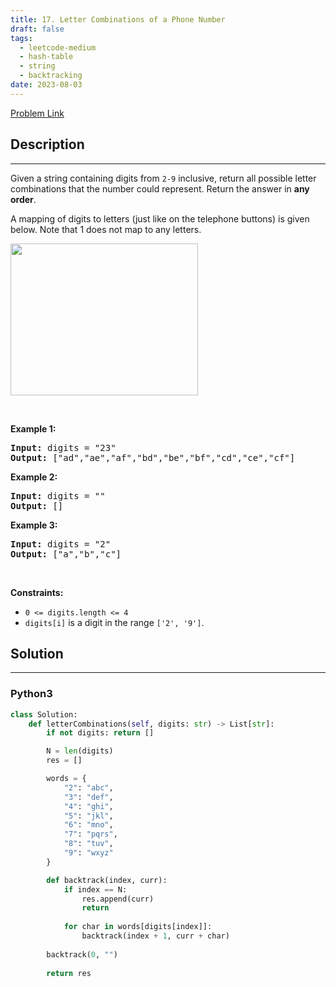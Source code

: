 ```yaml
---
title: 17. Letter Combinations of a Phone Number
draft: false
tags: 
  - leetcode-medium
  - hash-table
  - string
  - backtracking
date: 2023-08-03
---
```


[Problem Link](https://leetcode.com/problems/letter-combinations-of-a-phone-number/)

## Description

---
<p>Given a string containing digits from <code>2-9</code> inclusive, return all possible letter combinations that the number could represent. Return the answer in <strong>any order</strong>.</p>

<p>A mapping of digits to letters (just like on the telephone buttons) is given below. Note that 1 does not map to any letters.</p>
<img alt="" src="https://assets.leetcode.com/uploads/2022/03/15/1200px-telephone-keypad2svg.png" style="width: 300px; height: 243px;" />
<p>&nbsp;</p>
<p><strong class="example">Example 1:</strong></p>

<pre>
<strong>Input:</strong> digits = &quot;23&quot;
<strong>Output:</strong> [&quot;ad&quot;,&quot;ae&quot;,&quot;af&quot;,&quot;bd&quot;,&quot;be&quot;,&quot;bf&quot;,&quot;cd&quot;,&quot;ce&quot;,&quot;cf&quot;]
</pre>

<p><strong class="example">Example 2:</strong></p>

<pre>
<strong>Input:</strong> digits = &quot;&quot;
<strong>Output:</strong> []
</pre>

<p><strong class="example">Example 3:</strong></p>

<pre>
<strong>Input:</strong> digits = &quot;2&quot;
<strong>Output:</strong> [&quot;a&quot;,&quot;b&quot;,&quot;c&quot;]
</pre>

<p>&nbsp;</p>
<p><strong>Constraints:</strong></p>

<ul>
	<li><code>0 &lt;= digits.length &lt;= 4</code></li>
	<li><code>digits[i]</code> is a digit in the range <code>[&#39;2&#39;, &#39;9&#39;]</code>.</li>
</ul>


## Solution

---
### Python3
``` py title='letter-combinations-of-a-phone-number'
class Solution:
    def letterCombinations(self, digits: str) -> List[str]:
        if not digits: return []

        N = len(digits)
        res = []

        words = {
            "2": "abc",
            "3": "def",
            "4": "ghi",
            "5": "jkl",
            "6": "mno",
            "7": "pqrs",
            "8": "tuv",
            "9": "wxyz"
        }

        def backtrack(index, curr):
            if index == N:
                res.append(curr)
                return
            
            for char in words[digits[index]]:
                backtrack(index + 1, curr + char)
        
        backtrack(0, "")
            
        return res
```

